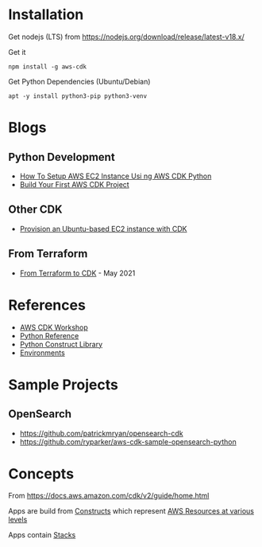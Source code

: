 # Installation
Get nodejs (LTS) from https://nodejs.org/download/release/latest-v18.x/

Get it
```
npm install -g aws-cdk

```

Get Python Dependencies (Ubuntu/Debian)

```
apt -y install python3-pip python3-venv
```

# Blogs
## Python Development
- [How To Setup AWS EC2 Instance Usi ng AWS CDK Python](https://unbiased-coder.com/setup-aws-ec2-instance-cdk-python/)
- [Build Your First AWS CDK Project](https://towardsdatascience.com/build-your-first-aws-cdk-project-18b1fee2ed2d) 

## Other CDK
- [Provision an Ubuntu-based EC2 instance with CDK](https://loige.co/provision-ubuntu-ec2-with-cdk/)

## From Terraform
- [From Terraform to CDK](https://medium.com/carsales-dev/from-terrafrom-to-cdk-our-journey-of-migrating-existing-aws-resource-to-cdk-managed-f533416a4254) - May 2021

# References
- [AWS CDK Workshop](https://cdkworkshop.com/)
- [Python Reference](https://docs.aws.amazon.com/cdk/api/v2/python/index.html)
- [Python Construct Library](https://docs.aws.amazon.com/cdk/api/v2/python/aws_cdk.aws_ec2/README.html)
- [Environments](https://docs.aws.amazon.com/cdk/v2/guide/environments.html)


# Sample Projects
## OpenSearch
- https://github.com/patrickmryan/opensearch-cdk
- https://github.com/ryparker/aws-cdk-sample-opensearch-python



# Concepts
From https://docs.aws.amazon.com/cdk/v2/guide/home.html

Apps are build from [Constructs](https://docs.aws.amazon.com/cdk/v2/guide/constructs.html) which represent [AWS Resources at various levels](https://docs.aws.amazon.com/cdk/api/v2/docs/aws-construct-library.html)

Apps contain [Stacks](https://docs.aws.amazon.com/cdk/v2/guide/apps.html)



